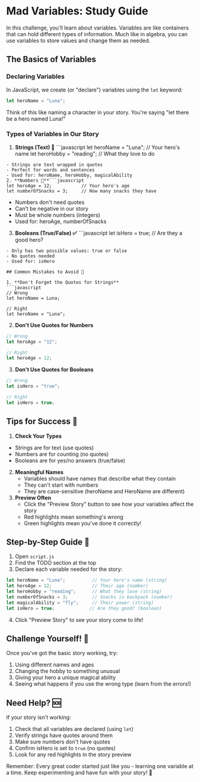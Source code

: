 # Mad Variables: Study Guide

In this challenge, you'll learn about variables. Variables are like containers that can hold different types of information. Much like in algebra, you can use variables to store values and change them as needed. 

## The Basics of Variables

### Declaring Variables
In JavaScript, we create (or "declare") variables using the `let` keyword:
```javascript
let heroName = "Luna";
```

Think of this like naming a character in your story. You're saying "let there be a hero named Luna!"

### Types of Variables in Our Story

1. **Strings (Text) 📝** ```javascript
let heroName = "Luna";      // Your hero's name
let heroHobby = "reading";  // What they love to do
```
- Strings are text wrapped in quotes
- Perfect for words and sentences
- Used for: heroName, heroHobby, magicalAbility
2. **Numbers 🔢**```javascript
let heroAge = 12;           // Your hero's age
let numberOfSnacks = 3;     // How many snacks they have
```
- Numbers don't need quotes
- Can't be negative in our story
- Must be whole numbers (integers)
- Used for: heroAge, numberOfSnacks
3. **Booleans (True/False) ✅** ```javascript
let isHero = true;         // Are they a good hero?
```
- Only has two possible values: true or false
- No quotes needed
- Used for: isHero

## Common Mistakes to Avoid 🚫

1. **Don't Forget the Quotes for Strings**
```javascript
// Wrong
let heroName = Luna;

// Right
let heroName = "Luna";
```

2. **Don't Use Quotes for Numbers**
```javascript
// Wrong
let heroAge = "12";

// Right
let heroAge = 12;
```

3. **Don't Use Quotes for Booleans**
```javascript
// Wrong
let isHero = "true";

// Right
let isHero = true;
```

## Tips for Success 🌟

1. **Check Your Types**
- Strings are for text (use quotes)
- Numbers are for counting (no quotes)
- Booleans are for yes/no answers (true/false)
2. **Meaningful Names**
   - Variables should have names that describe what they contain
   - They can't start with numbers
   - They are case-sensitive (heroName and HeroName are different)
3. **Preview Often**
   - Click the "Preview Story" button to see how your variables affect the story
   - Red highlights mean something's wrong
   - Green highlights mean you've done it correctly!

## Step-by-Step Guide 📝

1. Open `script.js`
2. Find the TODO section at the top
3. Declare each variable needed for the story:
```javascript
let heroName = "Luna";          // Your hero's name (string)
let heroAge = 12;               // Their age (number)
let heroHobby = "reading";      // What they love (string)
let numberOfSnacks = 3;         // Snacks in backpack (number)
let magicalAbility = "fly";     // Their power (string)
let isHero = true;             // Are they good? (boolean)
```
4. Click "Preview Story" to see your story come to life!

## Challenge Yourself! 🚀

Once you've got the basic story working, try:
1. Using different names and ages
2. Changing the hobby to something unusual
3. Giving your hero a unique magical ability
4. Seeing what happens if you use the wrong type (learn from the errors!)

## Need Help? 🆘

If your story isn't working:
1. Check that all variables are declared (using `let`)
2. Verify strings have quotes around them
3. Make sure numbers don't have quotes
4. Confirm isHero is set to `true` (no quotes)
5. Look for any red highlights in the story preview

Remember: Every great coder started just like you - learning one variable at a time. Keep experimenting and have fun with your story! 🎨